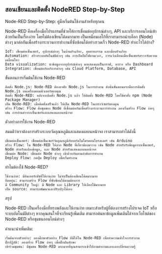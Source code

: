 ## สอนเขียนและติดตั้ง NodeRED Step-by-Step

Node-RED Step-by-Step: คู่มือเริ่มต้นใช้งานสำหรับทุกคน

Node-RED คือเครื่องมือโปรแกรมที่ช่วยให้การเชื่อมต่ออุปกรณ์ต่างๆ, API และบริการออนไลน์เข้าด้วยกันเป็นเรื่องง่าย โดยไม่ต้องเขียนโค้ดมากมาย เป็นเหมือนเลโก้ที่เราสามารถนำบล็อก (Node) ต่างๆ มาต่อกันเพื่อสร้างกระบวนการทำงานที่ซับซ้อนได้อย่างรวดเร็ว
Node-RED ทำอะไรได้บ้าง?

    IoT: เชื่อมต่อเซ็นเซอร์, อุปกรณ์ต่างๆ ในบ้านอัจฉริยะ, อุตสาหกรรม และเมืองอัจฉริยะ
    Automation: สร้างระบบอัตโนมัติต่างๆ เช่น การเปิดปิดไฟตามเวลา, การแจ้งเตือนเมื่อเซ็นเซอร์ตรวจจับความเคลื่อนไหว
    Data visualization: นำข้อมูลจากอุปกรณ์ต่างๆ มาแสดงผลเป็นกราฟ, ตาราง หรือ Dashboard
    Integration: เชื่อมต่อกับบริการต่างๆ เช่น Cloud Platform, Database, API

ขั้นตอนการเริ่มต้นใช้งาน Node-RED

    ติดตั้ง Node.js: Node-RED ต้องอาศัย Node.js ในการทำงาน ดังนั้นขั้นตอนแรกคือการติดตั้ง Node.js บนเครื่องคอมพิวเตอร์ของคุณ
    ติดตั้ง Node-RED: หลังจากติดตั้ง Node.js แล้ว ให้ติดตั้ง Node-RED โดยใช้คำสั่ง npm (Node Package Manager)
    เปิด Node-RED: เมื่อติดตั้งเสร็จแล้ว ให้เปิด Node-RED ในเบราว์เซอร์ของคุณ
    สร้าง Flow: Flow คือชุดของ Node ที่เชื่อมต่อกันเพื่อสร้างกระบวนการทำงาน ลองเริ่มสร้าง Flow ง่ายๆ เช่น การอ่านค่าจากเซ็นเซอร์และแสดงผลบนหน้าจอ

ตัวอย่างการใช้งาน Node-RED

สมมติว่าเราต้องการสร้างระบบวัดอุณหภูมิและแสดงผลบนหน้าจอ เราสามารถทำได้ดังนี้

    เชื่อมต่อเซ็นเซอร์: เชื่อมต่อเซ็นเซอร์วัดอุณหภูมิกับบอร์ดไมโครคอนโทรลเลอร์ เช่น Arduino
    สร้าง Flow: ใน Node-RED ให้ลาก Node ที่เกี่ยวข้องมาวาง เช่น Node สำหรับรับข้อมูลจากเซ็นเซอร์, Node สำหรับแปลงข้อมูล, และ Node สำหรับแสดงผลบนหน้าจอ
    เชื่อมต่อ Node: เชื่อมต่อ Node ต่างๆ เข้าด้วยกันตามลำดับการทำงาน
    Deploy Flow: กดปุ่ม Deploy เพื่อเริ่มทำงาน

ทำไมต้องใช้ Node-RED?

    ใช้งานง่าย: มีอินเทอร์เฟซที่ใช้งานง่าย ไม่จำเป็นต้องเขียนโค้ดมากมาย
    ยืดหยุ่น: สามารถสร้าง Flow ที่ซับซ้อนได้ตามต้องการ
    มี Community ใหญ่: มี Node และ Library ให้เลือกใช้มากมาย
    เปิด source: สามารถพัฒนาและปรับปรุงได้เอง

สรุป

Node-RED เป็นเครื่องมือที่ทรงพลังและใช้งานง่าย เหมาะสำหรับผู้ที่ต้องการสร้างโปรเจค IoT หรือระบบอัตโนมัติต่างๆ หากคุณสนใจที่จะเรียนรู้เพิ่มเติม สามารถค้นหาข้อมูลเพิ่มเติมได้จากเว็บไซต์ของ Node-RED หรือชุมชนออนไลน์ต่างๆ

คำแนะนำเพิ่มเติม:

    เริ่มต้นจากตัวอย่าง: ลองศึกษาตัวอย่าง Flow ที่มีให้ใน Node-RED เพื่อทำความเข้าใจการทำงาน
    ฝึกปฏิบัติ: ลองสร้าง Flow ง่ายๆ เพื่อฝึกฝนทักษะ
    เข้าร่วมชุมชน: มีชุมชน Node-RED มากมายที่คุณสามารถเข้าไปถามคำถามและแลกเปลี่ยนความรู้













